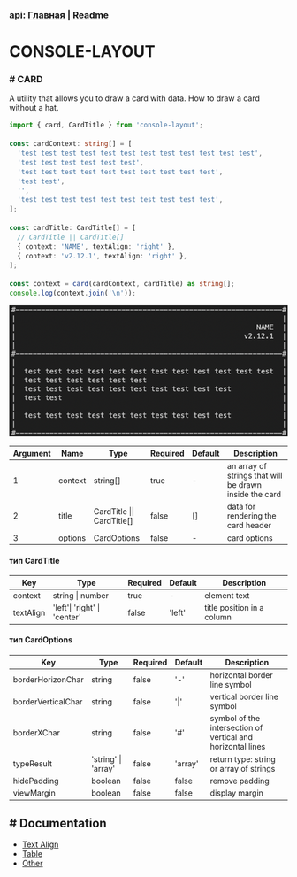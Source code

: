 ### api: [Главная](./../../README.md) | [Readme](./../README-RU.md)

# CONSOLE-LAYOUT

### # CARD

A utility that allows you to draw a card with data. How to draw a card without a hat.

```ts
import { card, CardTitle } from 'console-layout';

const cardContext: string[] = [
  'test test test test test test test test test test test test',
  'test test test test test test',
  'test test test test test test test test test test',
  'test test',
  '',
  'test test test test test test test test test test',
];

const cardTitle: CardTitle[] = [
  // CardTitle || CardTitle[]
  { context: 'NAME', textAlign: 'right' },
  { context: 'v2.12.1', textAlign: 'right' },
];

const context = card(cardContext, cardTitle) as string[];
console.log(context.join('\n'));
```

![demo.png](./../assets/DEMO_CARD.png)

| Argument | Name    | Type                       | Required | Default | Description                                            |
| -------- | ------- | -------------------------- | -------- | ------- | ------------------------------------------------------ |
| 1        | context | string[]                   | true     | -       | an array of strings that will be drawn inside the card |
| 2        | title   | CardTitle \|\| CardTitle[] | false    | []      | data for rendering the card header                     |
| 3        | options | CardOptions                | false    | -       | card options                                           |

#### тип **CardTitle**

| Key       | Type                         | Required | Default | Description                |
| --------- | ---------------------------- | -------- | ------- | -------------------------- |
| context   | string \| number             | true     | -       | element text               |
| textAlign | 'left'\| 'right' \| 'center' | false    | 'left'  | title position in a column |

#### тип **CardOptions**

| Key                | Type                | Required | Default | Description                                                 |
| ------------------ | ------------------- | -------- | ------- | ----------------------------------------------------------- |
| borderHorizonChar  | string              | false    | '-'     | horizontal border line symbol                               |
| borderVerticalChar | string              | false    | '\|'    | vertical border line symbol                                 |
| borderXChar        | string              | false    | '#'     | symbol of the intersection of vertical and horizontal lines |
| typeResult         | 'string' \| 'array' | false    | 'array' | return type: string or array of strings                     |
| hidePadding        | boolean             | false    | false   | remove padding                                              |
| viewMargin         | boolean             | false    | false   | display margin                                              |

## # Documentation

- [Text Align](./TEXT-ALIGN-EN.md)
- [Table](./TABLE-EN.md)
- [Other](./OTHER-EN.md)
